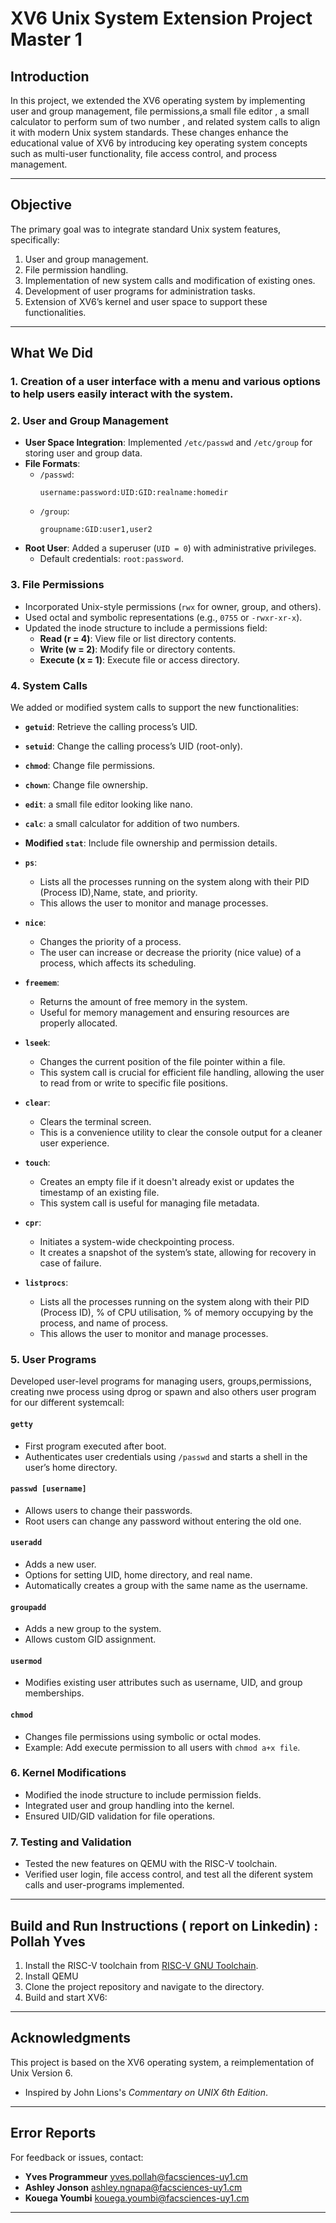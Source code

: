 # **XV6 Unix System Extension Project Master 1**

## **Introduction**
In this project, we extended the XV6 operating system by implementing user and group management, file permissions,a small file editor , a small calculator to perform sum of two number , and related system calls to align it with modern Unix system standards. These changes enhance the educational value of XV6 by introducing key operating system concepts such as multi-user functionality, file access control, and process management.

---

## **Objective**
The primary goal was to integrate standard Unix system features, specifically:
1. User and group management.
2. File permission handling.
3. Implementation of new system calls and modification of existing ones.
4. Development of user programs for administration tasks.
5. Extension of XV6’s kernel and user space to support these functionalities.

---

## **What We Did**

### **1. Creation of a user interface with a menu and various options to help users easily interact with the system.**

### **2. User and Group Management**
- **User Space Integration**: Implemented `/etc/passwd` and `/etc/group` for storing user and group data.  
- **File Formats**:  
  - `/passwd`:  
    ```
    username:password:UID:GID:realname:homedir
    ```
  - `/group`:  
    ```
    groupname:GID:user1,user2
    ```
- **Root User**: Added a superuser (`UID = 0`) with administrative privileges.  
  - Default credentials: `root:password`.

### **3. File Permissions**
- Incorporated Unix-style permissions (`rwx` for owner, group, and others).
- Used octal and symbolic representations (e.g., `0755` or `-rwxr-xr-x`).
- Updated the inode structure to include a permissions field:
  - **Read (r = 4)**: View file or list directory contents.  
  - **Write (w = 2)**: Modify file or directory contents.  
  - **Execute (x = 1)**: Execute file or access directory.

### **4. System Calls**
We added or modified system calls to support the new functionalities:

- **`getuid`**: Retrieve the calling process’s UID.  
- **`setuid`**: Change the calling process’s UID (root-only).  
- **`chmod`**: Change file permissions.  
- **`chown`**: Change file ownership.
- **`edit`**: a small file editor looking like nano.
- **`calc`**: a small calculator for addition of two numbers.
- **Modified `stat`**: Include file ownership and permission details.
- **`ps`**: 
  - Lists all the processes running on the system along with their PID (Process ID),Name, state, and priority.
  - This allows the user to monitor and manage processes.
  
- **`nice`**: 
  - Changes the priority of a process.
  - The user can increase or decrease the priority (nice value) of a process, which affects its scheduling.

- **`freemem`**: 
  - Returns the amount of free memory in the system.
  - Useful for memory management and ensuring resources are properly allocated.

- **`lseek`**: 
  - Changes the current position of the file pointer within a file.
  - This system call is crucial for efficient file handling, allowing the user to read from or write to specific file positions.

- **`clear`**: 
  - Clears the terminal screen.
  - This is a convenience utility to clear the console output for a cleaner user experience.

- **`touch`**: 
  - Creates an empty file if it doesn't already exist or updates the timestamp of an existing file.
  - This system call is useful for managing file metadata.

- **`cpr`**: 
  - Initiates a system-wide checkpointing process.
  - It creates a snapshot of the system’s state, allowing for recovery in case of failure.
- **`listprocs`**: 
  - Lists all the processes running on the system along with their PID (Process ID), % of CPU utilisation, % of memory occupying by the process, and name of process.
  - This allows the user to monitor and manage processes.

### **5. User Programs**
Developed user-level programs for managing users, groups,permissions, creating nwe process using dprog or spawn and also others user program for our different systemcall:

#### **`getty`**
- First program executed after boot.  
- Authenticates user credentials using `/passwd` and starts a shell in the user’s home directory.

#### **`passwd [username]`**
- Allows users to change their passwords.  
- Root users can change any password without entering the old one.

#### **`useradd`**
- Adds a new user.  
- Options for setting UID, home directory, and real name.  
- Automatically creates a group with the same name as the username.

#### **`groupadd`**
- Adds a new group to the system.  
- Allows custom GID assignment.

#### **`usermod`**
- Modifies existing user attributes such as username, UID, and group memberships.  

#### **`chmod`**
- Changes file permissions using symbolic or octal modes.  
- Example: Add execute permission to all users with `chmod a+x file`.

### **6. Kernel Modifications**
- Modified the inode structure to include permission fields.  
- Integrated user and group handling into the kernel.  
- Ensured UID/GID validation for file operations.


### **7. Testing and Validation**
- Tested the new features on QEMU with the RISC-V toolchain.  
- Verified user login, file access control, and test all the diferent system calls and user-programs implemented.

---

## **Build and Run Instructions** ( report on Linkedin) : Pollah Yves 
1. Install the RISC-V toolchain from [RISC-V GNU Toolchain](https://github.com/riscv/riscv-gnu-toolchain).  
2. Install QEMU   
3. Clone the project repository and navigate to the directory.  
4. Build and start XV6:

---

## **Acknowledgments**
This project is based on the XV6 operating system, a reimplementation of Unix Version 6.  
- Inspired by John Lions's *Commentary on UNIX 6th Edition*.  
 

---

## **Error Reports**
For feedback or issues, contact:  
- **Yves Programmeur** yves.pollah@facsciences-uy1.cm
- **Ashley Jonson** ashley.ngnapa@facsciences-uy1.cm
- **Kouega Youmbi** kouega.youmbi@facsciences-uy1.cm


---

